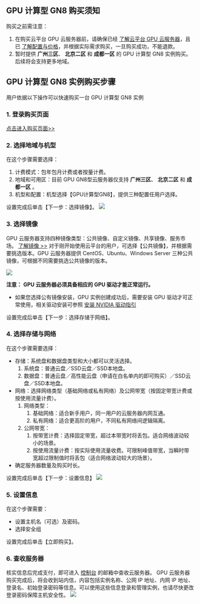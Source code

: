 ##  GPU 计算型 GN8 购买须知
购买之前需注意：
1. 在购买云平台 GPU 云服务器前，请确保已经 [了解云平台 GPU 云服务器](/doc/product/560/8015l)，且已 [了解配置与价格](/doc/product/560/8025)，并根据实际需求购买，一旦购买成功，不能退款。
2. 暂时提供  **广州三区**、 **北京二区** 和 **成都一区** 的 GPU 计算型 GN8 实例购买。后续将会支持更多地域。



##  GPU 计算型 GN8 实例购买步骤
用户依据以下操作可以快速购买一台 GPU 计算型 GN8 实例
### 1. 登录购买页面
[点击进入购买页面>>](https://buy.tce.fsphere.cn/cvm?regionId=8&zoneId=800002&generation=v2&deviceType=gpu&tabIndex=1)
### 2. 选择地域与机型
在这个步骤需要选择：
1. 计费模式：包年包月计费或者按量计费。
2. 地域和可用区：目前 GPU GN8型云服务器仅支持 **广州三区**、 **北京二区** 和 **成都一区** 。
3. 机型和配置：机型选择【GPU计算型GN8】，提供三种配置任用户选择。

设置完成后单击【下一步：选择镜像】。
![](http://imgcache.tcecqpoc.fsphere.cn/image/mc.qcloudimg.com/static/img/db914ea989c976c7cb053b11cc96f4fe/GN8_select.png)
### 3. 选择镜像
GPU 云服务器支持四种镜像类型：公共镜像、自定义镜像、共享镜像、服务市场。 [了解镜像 >>](/doc/product/213/4940)
对于刚开始使用云平台的用户，可选择【公共镜像】，并根据需要挑选版本。GPU 云服务器提供 CentOS、Ubuntu、Windows Server 三种公共镜像，可根据不同需要挑选公共镜像的版本。

![](http://imgcache.tcecqpoc.fsphere.cn/image/mc.qcloudimg.com/static/img/7701f037e9f301130f13974691168849/GN8_image.png)

**注意：**
**GPU 云服务器必须具备相应的 GPU 驱动才能正常运行。**

- 如果您选择公有镜像安装，GPU 实例创建成功后，需要安装 GPU 驱动才可正常使用，相关驱动安装可参照 [安装 NVIDIA 驱动指引](http://tcecqpoc.fsphere.cn/document/product/560/8048)


 设置完成后单击【下一步：选择存储于网络】。

### 4. 选择存储与网络
在这个步骤需要选择：
- 存储：系统盘和数据盘类型和大小都可以灵活选择。
	1. 系统盘：普通云盘／SSD云盘／SSD本地盘。
	2. 数据盘：普通云盘／高性能云盘（申请在白名单内的即可购买）／SSD云盘／SSD本地盘。
- 网络：选择网络类型（基础网络或私有网络）及公网带宽（按固定带宽计费或按使用流量计费）。
	1. 网络类型：
		1. 基础网络：适合新手用户，同一用户的云服务器内网互通。
		2. 私有网络：适合更高阶的用户，不同私有网络间逻辑隔离。
	2. 公网带宽：
		1. 按带宽计费：选择固定带宽，超过本带宽时将丢包。适合网络波动较小的场景。
		2. 按使用流量计费：按实际使用流量收费。可限制峰值带宽，当瞬时带宽超过限制值时将丢包（适合网络波动较大的场景）。
- 确定服务器数量及购买时长。

设置完成后单击【下一步：设置信息】
![](http://imgcache.tcecqpoc.fsphere.cn/image/mc.qcloudimg.com/static/img/b1b51645f6c224dd8128c46828640d72/storage_net.png)
### 5. 设置信息
在这个步骤需要：
- 设置主机名（可选）及密码。
- 选择安全组

设置完成后单击【立即购买】。
### 6. 查收服务器
核实信息后完成支付，即可进入 [控制台](http://console.tce.fsphere.cn/cvm) 的邮箱中查收云服务器。
GPU 云服务器购买完成后，将会收到站内信，内容包括实例名称、公网 IP 地址、内网 IP 地址、登录名、初始登录密码等信息。可以使用这些信息登录和管理实例，也请尽快更改登录密码保障主机安全性。
![](http://imgcache.tcecqpoc.fsphere.cn/image/mc.qcloudimg.com/static/img/2003b614e24ea973f9c03a9c084380ce/image.png)


